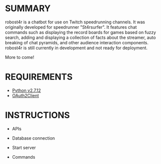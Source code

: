 # SUMMARY
robost4r is a chatbot for use on Twitch speedrunning channels.  It was originally developed
for speedrunner "St4rsurfer".  It features chat commands such as displaying the record boards 
for games based on fuzzy search, adding and displaying a collection of facts about the streamer,
auto breaking of chat pyramids, and other audience interaction components.  robost4r is still
currently in development and not ready for deployment. 

More to come!


# REQUIREMENTS
- [Python v2.7.12](https://www.python.org/downloads/release/python-2712/)
- [OAuth2Client](https://github.com/google/oauth2client)

# INSTRUCTIONS

- APIs

- Database connection
    
- Start server
    
- Commands
